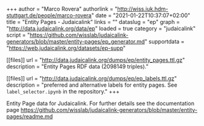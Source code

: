 +++
author = "Marco Rovera"
authorlink = "http://wiss.iuk.hdm-stuttgart.de/people/marco-rovera"
date = "2021-01-22T10:37:07+02:00"
title = "Entity Pages - Judaicalink"
links = "" 
dataslug = "ep"
graph = "http://data.judaicalink.org/data/ep"
loaded = true
category = "judaicalink"
script = "https://github.com/wisslab/judaicalink-generators/blob/master/entity-pages/ep_generator.md"
supportdata = "https://web.judaicalink.org/datasets/ep-supp"

[[files]]
	url = "http://data.judaicalink.org/dumps/ep/entity_pages.ttl.gz"
	description = "Entity Pages RDF data (2098149 triples)."
	
[[files]]
	url = "http://data.judaicalink.org/dumps/ep/ep_labels.ttl.gz"
	description = "preferred and alternative labels for entity pages. See `label_selector.ipynb` in the repository."
+++

Entity Page data for Judaicalink. For further details see the documentation page https://github.com/wisslab/judaicalink-generators/blob/master/entity-pages/readme.md

<!--more-->